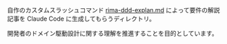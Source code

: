 自作のカスタムスラッシュコマンド [rima-ddd-explan.md](../../.claude/commands/rima-ddd-explan.md) によって要件の解説記事を Claude Code に生成してもらうディレクトリ。

開発者のドメイン駆動設計に関する理解を推進することを目的としています。
